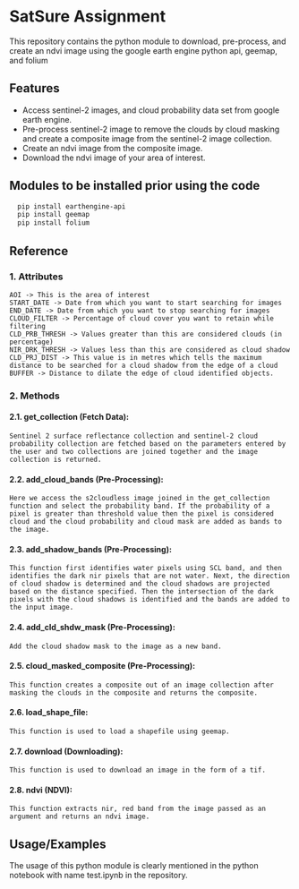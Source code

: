 # SatSure Assignment 

This repository contains the python module to download, pre-process, and create an ndvi image using the google earth engine python api, geemap, and folium


## Features

- Access sentinel-2 images, and cloud probability data set from google earth engine.
- Pre-process sentinel-2 image to remove the clouds by cloud masking and create a composite image from the sentinel-2 image collection.
- Create an ndvi image from the composite image.
- Download the ndvi image of your area of interest.


## Modules to be installed prior using the code

```bash
  pip install earthengine-api
  pip install geemap
  pip install folium
```
    

## Reference

### 1. Attributes
    AOI -> This is the area of interest
    START_DATE -> Date from which you want to start searching for images
    END_DATE -> Date from which you want to stop searching for images
    CLOUD_FILTER -> Percentage of cloud cover you want to retain while filtering
    CLD_PRB_THRESH -> Values greater than this are considered clouds (in percentage)
    NIR_DRK_THRESH -> Values less than this are considered as cloud shadow
    CLD_PRJ_DIST -> This value is in metres which tells the maximum distance to be searched for a cloud shadow from the edge of a cloud
    BUFFER -> Distance to dilate the edge of cloud identified objects.

### 2. Methods
#### 2.1. get_collection (Fetch Data):
    Sentinel 2 surface reflectance collection and sentinel-2 cloud probability collection are fetched based on the parameters entered by the user and two collections are joined together and the image collection is returned.

#### 2.2. add_cloud_bands (Pre-Processing):
    Here we access the s2cloudless image joined in the get_collection function and select the probability band. If the probability of a pixel is greater than threshold value then the pixel is considered cloud and the cloud probability and cloud mask are added as bands to the image.

#### 2.3. add_shadow_bands (Pre-Processing):
    This function first identifies water pixels using SCL band, and then identifies the dark nir pixels that are not water. Next, the direction of cloud shadow is determined and the cloud shadows are projected based on the distance specified. Then the intersection of the dark pixels with the cloud shadows is identified and the bands are added to the input image.

#### 2.4. add_cld_shdw_mask (Pre-Processing):
    Add the cloud shadow mask to the image as a new band.

#### 2.5. cloud_masked_composite (Pre-Processing):
    This function creates a composite out of an image collection after masking the clouds in the composite and returns the composite.

#### 2.6. load_shape_file:
    This function is used to load a shapefile using geemap.

#### 2.7. download (Downloading): 
    This function is used to download an image in the form of a tif.

#### 2.8. ndvi (NDVI):
    This function extracts nir, red band from the image passed as an argument and returns an ndvi image.
## Usage/Examples

The usage of this python module is clearly mentioned in the python notebook with name test.ipynb in the repository.
